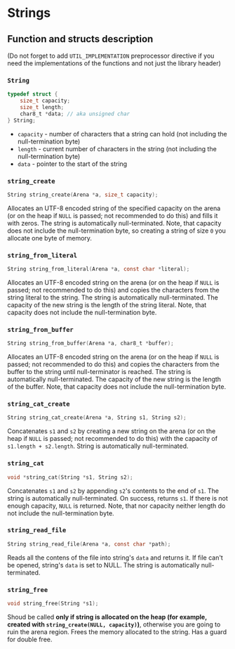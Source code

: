 # Strings

## Function and structs description

(Do not forget to add `UTIL_IMPLEMENTATION` preprocessor directive if you need the implementations of the functions and not just the library header)

### `String`

```c
typedef struct {
    size_t capacity;
    size_t length;
    char8_t *data; // aka unsigned char
} String;
```

- `capacity` - number of characters that a string can hold (not including the null-termination byte)
- `length` - current number of characters in the string (not including the null-termination byte)
- `data` - pointer to the start of the string

### `string_create`

```c
String string_create(Arena *a, size_t capacity);
```

Allocates an UTF-8 encoded string of the specified capacity on the arena (or on the heap if `NULL` is passed; not recommended to do this) and fills it with zeros. The string is automatically null-terminated. Note, that capacity does not include the null-termination byte, so creating a string of size `0` you allocate one byte of memory.

### `string_from_literal`

```c
String string_from_literal(Arena *a, const char *literal);
```

Allocates an UTF-8 encoded string on the arena (or on the heap if `NULL` is passed; not recommended to do this) and copies the characters from the string literal to the string. The string is automatically null-terminated. The capacity of the new string is the length of the string literal. Note, that capacity does not include the null-termination byte.

### `string_from_buffer`

```c
String string_from_buffer(Arena *a, char8_t *buffer);
```

Allocates an UTF-8 encoded string on the arena (or on the heap if `NULL` is passed; not recommended to do this) and copies the characters from the buffer to the string until null-terminator is reached. The string is automatically null-terminated. The capacity of the new string is the length of the buffer. Note, that capacity does not include the null-termination byte.

### `string_cat_create`

```c
String string_cat_create(Arena *a, String s1, String s2);
```

Concatenates `s1` and `s2` by creating a new string on the arena (or on the heap if `NULL` is passed; not recommended to do this) with the capacity of `s1.length + s2.length`. String is automatically null-terminated.

### `string_cat`

```c
void *string_cat(String *s1, String s2);
```

Concatenates `s1` and `s2` by appending `s2`'s contents to the end of `s1`. The string is automatically null-terminated. On success, returns `s1`. If there is not enough capacity, `NULL` is returned. Note, that nor capacity neither length do not include the null-termination byte.

### `string_read_file`

```c
String string_read_file(Arena *a, const char *path);
```

Reads all the contens of the file into string's `data` and returns it. If file can't be opened, string's `data` is set to NULL. The string is automatically null-terminated.

### `string_free`

```c
void string_free(String *s1);
```

Shoud be called **only if string is allocated on the heap (for example, created with `string_create(NULL, capacity)`)**, otherwise you are going to ruin the arena region. Frees the memory allocated to the string. Has a guard for double free.
